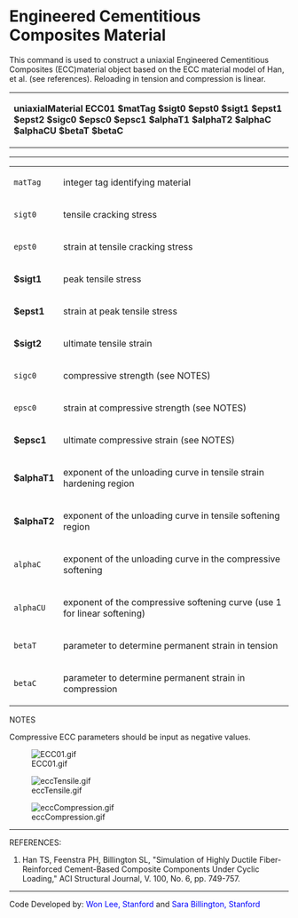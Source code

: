 # Engineered Cementitious Composites Material

<p>This command is used to construct a uniaxial Engineered Cementitious
Composites (ECC)material object based on the ECC material model of Han,
et al. (see references). Reloading in tension and compression is
linear.</p>
<table>
<tbody>
<tr class="odd">
<td><p><strong>uniaxialMaterial ECC01 $matTag $sigt0 $epst0 $sigt1
$epst1 $epst2 $sigc0 $epsc0 $epsc1 $alphaT1 $alphaT2 $alphaC $alphaCU
$betaT $betaC</strong></p></td>
</tr>
</tbody>
</table>
<hr />
<table>
<tbody>
<tr class="odd">
<td><code class="parameter-table-variable">matTag</code></td>
<td><p>integer tag identifying material</p></td>
</tr>
<tr class="even">
<td><code class="parameter-table-variable">sigt0</code></td>
<td><p>tensile cracking stress</p></td>
</tr>
<tr class="odd">
<td><code class="parameter-table-variable">epst0</code></td>
<td><p>strain at tensile cracking stress</p></td>
</tr>
<tr class="even">
<td><p><strong>$sigt1</strong></p></td>
<td><p>peak tensile stress</p></td>
</tr>
<tr class="odd">
<td><p><strong>$epst1</strong></p></td>
<td><p>strain at peak tensile stress</p></td>
</tr>
<tr class="even">
<td><p><strong>$sigt2</strong></p></td>
<td><p>ultimate tensile strain</p></td>
</tr>
<tr class="odd">
<td><code class="parameter-table-variable">sigc0</code></td>
<td><p>compressive strength (see NOTES)</p></td>
</tr>
<tr class="even">
<td><code class="parameter-table-variable">epsc0</code></td>
<td><p>strain at compressive strength (see NOTES)</p></td>
</tr>
<tr class="odd">
<td><p><strong>$epsc1</strong></p></td>
<td><p>ultimate compressive strain (see NOTES)</p></td>
</tr>
<tr class="even">
<td><p><strong>$alphaT1</strong></p></td>
<td><p>exponent of the unloading curve in tensile strain hardening
region</p></td>
</tr>
<tr class="odd">
<td><p><strong>$alphaT2</strong></p></td>
<td><p>exponent of the unloading curve in tensile softening
region</p></td>
</tr>
<tr class="even">
<td><code class="parameter-table-variable">alphaC</code></td>
<td><p>exponent of the unloading curve in the compressive
softening</p></td>
</tr>
<tr class="odd">
<td><code class="parameter-table-variable">alphaCU</code></td>
<td><p>exponent of the compressive softening curve (use 1 for linear
softening)</p></td>
</tr>
<tr class="even">
<td><code class="parameter-table-variable">betaT</code></td>
<td><p>parameter to determine permanent strain in tension</p></td>
</tr>
<tr class="odd">
<td><code class="parameter-table-variable">betaC</code></td>
<td><p>parameter to determine permanent strain in compression</p></td>
</tr>
</tbody>
</table>
<p>NOTES</p>
<p>Compressive ECC parameters should be input as negative values.</p>
<figure>
<img src="/OpenSeesRT/contrib/static/ECC01.gif" title="ECC01.gif" alt="ECC01.gif" />
<figcaption aria-hidden="true">ECC01.gif</figcaption>
</figure>
<figure>
<img src="/OpenSeesRT/contrib/static/eccTensile.gif" title="eccTensile.gif" alt="eccTensile.gif" />
<figcaption aria-hidden="true">eccTensile.gif</figcaption>
</figure>
<figure>
<img src="/OpenSeesRT/contrib/static/eccCompression.gif" title="eccCompression.gif"
alt="eccCompression.gif" />
<figcaption aria-hidden="true">eccCompression.gif</figcaption>
</figure>
<hr />
<p>REFERENCES:</p>
<ol>
<li>Han TS, Feenstra PH, Billington SL, "Simulation of Highly Ductile
Fiber-Reinforced Cement-Based Composite Components Under Cyclic
Loading," ACI Structural Journal, V. 100, No. 6, pp. 749-757.</li>
</ol>
<hr />
<p>Code Developed by: <span style="color:blue">Won Lee,
Stanford</span> and <span style="color:blue">Sara
Billington, Stanford</span></p>
